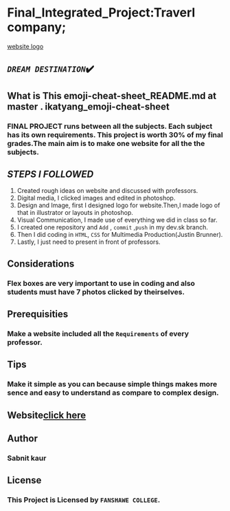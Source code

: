# Final_Integrated_Project:Traverl company;
[website logo](images/logo.svg)

## *```DREAM DESTINATION```*:heavy_check_mark:

## What is This emoji-cheat-sheet_README.md at master . ikatyang_emoji-cheat-sheet
### FINAL PROJECT runs between all the subjects. Each subject has its own requirements. This project is worth 30% of my final grades.The main aim is to make one website for all the the subjects.

## *****STEPS I FOLLOWED*****

1. Created rough ideas on website and discussed with professors.
2. Digital media, I clicked images and edited in photoshop.
3. Design and Image, first I designed logo for website.Then,I made logo of that in illustrator or layouts in photoshop.
4. Visual Communication, I made use of everything we did in class so far.
5. I created one repository and ```Add``` , ```commit``` ,```push``` in my dev.sk branch.
6. Then I did coding in ```HTML```, ```CSS``` for Multimedia Production(Justin Brunner).
7. Lastly, I just need to present in front of professors.

## Considerations
### Flex boxes are very important to use in coding and also students must have 7 photos clicked by theirselves.

## Prerequisities
### Make a website included all the ```Requirements``` of every professor. 

## Tips
### Make it simple as you can because simple things makes more sence and easy to understand as compare to complex design.

## Website[click here](https://www.google.com/search?q=dream+destinations&rlz=1C5CHFA_enCA877CA877&oq=Dream+destination&aqs=chrome.0.0j69i57j0l6.7524j1j8&sourceid=chrome&ie=UTF-8)

## Author
### Sabnit kaur 

## License
### **This Project is Licensed by ```FANSHAWE COLLEGE```**.

 



